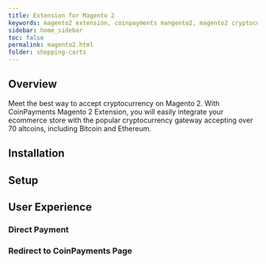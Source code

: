 ```yaml
---
title: Extension for Magento 2 
keywords: magento2 extension, coinpayments mangento2, magento2 cryptocurrency
sidebar: home_sidebar
toc: false
permalink: magento2.html
folder: shopping-carts
---
```


## Overview

Meet the best way to accept cryptocurrency on Magento 2. With CoinPayments Magento 2 Extension, you will easily integrate your ecommerce store with the popular cryptocurrency gateway accepting over 70 altcoins, including Bitcoin and Ethereum. 

## Installation

## Setup

## User Experience

### Direct Payment

### Redirect to CoinPayments Page



